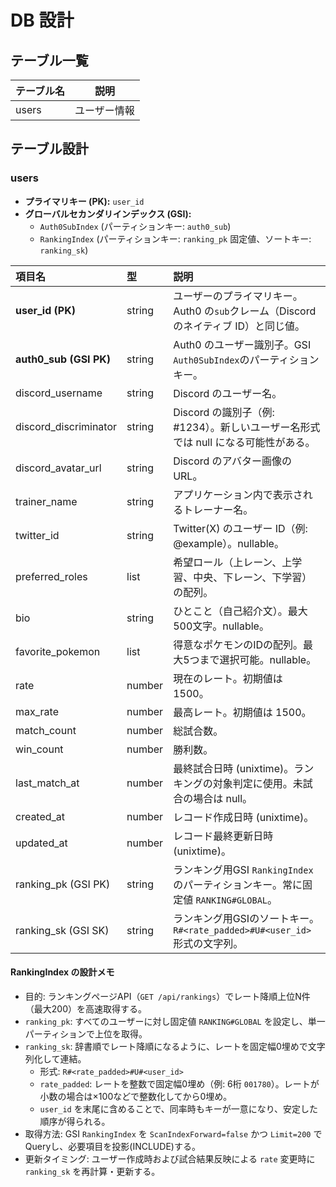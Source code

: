 # DB 設計

## テーブル一覧

| テーブル名 | 説明         |
| ---------- | ------------ |
| users      | ユーザー情報 |

## テーブル設計

### users

- **プライマリキー (PK):** `user_id`
- **グローバルセカンダリインデックス (GSI):**
  - `Auth0SubIndex` (パーティションキー: `auth0_sub`)
  - `RankingIndex` (パーティションキー: `ranking_pk` 固定値、ソートキー: `ranking_sk`)

| 項目名                 | 型     | 説明                                                                                 |
| :--------------------- | :----- | :----------------------------------------------------------------------------------- |
| **user_id (PK)**       | string | ユーザーのプライマリキー。Auth0 の`sub`クレーム（Discord のネイティブ ID）と同じ値。 |
| **auth0_sub (GSI PK)** | string | Auth0 のユーザー識別子。GSI `Auth0SubIndex`のパーティションキー。                    |
| discord_username       | string | Discord のユーザー名。                                                               |
| discord_discriminator  | string | Discord の識別子（例: #1234）。新しいユーザー名形式では null になる可能性がある。    |
| discord_avatar_url     | string | Discord のアバター画像の URL。                                                       |
| trainer_name           | string | アプリケーション内で表示されるトレーナー名。                                           |
| twitter_id             | string | Twitter(X) のユーザー ID（例: @example）。nullable。                                |
| preferred_roles        | list   | 希望ロール（上レーン、上学習、中央、下レーン、下学習）の配列。                         |
| bio                    | string | ひとこと（自己紹介文）。最大500文字。nullable。                                       |
| favorite_pokemon       | list   | 得意なポケモンのIDの配列。最大5つまで選択可能。nullable。                             |
| rate                   | number | 現在のレート。初期値は 1500。                                                        |
| max_rate               | number | 最高レート。初期値は 1500。                                                          |
| match_count            | number | 総試合数。                                                                           |
| win_count              | number | 勝利数。                                                                             |
| last_match_at          | number | 最終試合日時 (unixtime)。ランキングの対象判定に使用。未試合の場合は null。             |
| created_at             | number | レコード作成日時 (unixtime)。                                                        |
| updated_at             | number | レコード最終更新日時 (unixtime)。                                                    |
| ranking_pk (GSI PK)    | string | ランキング用GSI `RankingIndex` のパーティションキー。常に固定値 `RANKING#GLOBAL`。    |
| ranking_sk (GSI SK)    | string | ランキング用GSIのソートキー。`R#<rate_padded>#U#<user_id>` 形式の文字列。             |

#### RankingIndex の設計メモ

- 目的: ランキングページAPI（`GET /api/rankings`）でレート降順上位N件（最大200）を高速取得する。
- `ranking_pk`: すべてのユーザーに対し固定値 `RANKING#GLOBAL` を設定し、単一パーティションで上位を取得。
- `ranking_sk`: 辞書順でレート降順になるように、レートを固定幅0埋めで文字列化して連結。
  - 形式: `R#<rate_padded>#U#<user_id>`
  - `rate_padded`: レートを整数で固定幅0埋め（例: 6桁 `001780`）。レートが小数の場合は×100などで整数化してから0埋め。
  - `user_id` を末尾に含めることで、同率時もキーが一意になり、安定した順序が得られる。
- 取得方法: GSI `RankingIndex` を `ScanIndexForward=false` かつ `Limit=200` でQueryし、必要項目を投影(INCLUDE)する。
- 更新タイミング: ユーザー作成時および試合結果反映による `rate` 変更時に `ranking_sk` を再計算・更新する。
